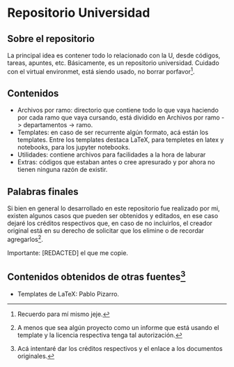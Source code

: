 # Repositorio Universidad
## Sobre el repositorio
La principal idea es contener todo lo relacionado con la U, desde códigos, tareas, apuntes, etc. Básicamente, es un repositorio universidad.
Cuidado con el virtual environmet, está siendo usado, no borrar porfavor[^1].

## Contenidos
* Archivos por ramo: directorio que contiene todo lo que vaya haciendo por cada ramo que vaya cursando, está dividido en Archivos por ramo -> departamentos -> ramo.
* Templates: en caso de ser recurrente algún formato, acá están los templates. Entre los templates destaca LaTeX, para templetes en latex y notebooks, para los jupyter notebooks.
* Utilidades: contiene archivos para facilidades a la hora de laburar
* Extras: códigos que estaban antes o cree apresurado y por ahora no tienen ninguna razón de existir.

## Palabras finales
Si bien en general lo desarrollado en este repositorio fue realizado por mi, existen algunos casos que pueden ser obtenidos y editados, en ese caso dejaré los créditos respectivos que, en caso de no incluirlos, el creador original está en su derecho de solicitar que los elimine o de recordar agregarlos[^2].

Importante: [REDACTED] el que me copie.

## Contenidos obtenidos de otras fuentes[^3]
* Templates de LaTeX: Pablo Pizarro.

[^1]: Recuerdo para mí mismo jeje.
[^2]:  A menos que sea algún proyecto como un informe que está usando el template y la licencia respectiva tenga tal autorización.
[^3]: Acá intentaré dar los créditos respectivos y el enlace a los documentos originales.
